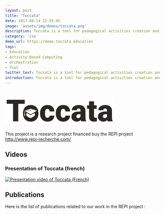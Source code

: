 ```yaml
---
layout: post
title: "Toccata"
date: 2017-08-14 22:55:45
image: 'assets/img/demos/toccata.png'
description: Toccata is a tool for pedagogical activities creation and management.
category: 'css'
demo_url: https://demo.toccata.education
tags:
- Education
- Activity Based Computing
- Orchestration
- Tool
twitter_text: Toccata is a tool for pedagogical activities creation and management.
introduction: Toccata is a tool for pedagogical activities creation and management.
---
```


# ![Toccata logo](assets/img/demos/toccata/toccata_logo.png) 
This project is a research project financed buy the REPI project http://www.repi-recherche.com/

## Videos
### Presentation of Toccata (french)
[![Presentation video of Toccata (French)](https://img.youtube.com/vi/RdKIndS-Znc/0.jpg)](https://www.youtube.com/watch?v=RdKIndS-Znc)


## Publications
Here is the list of publications related to our work in the REPI project :





